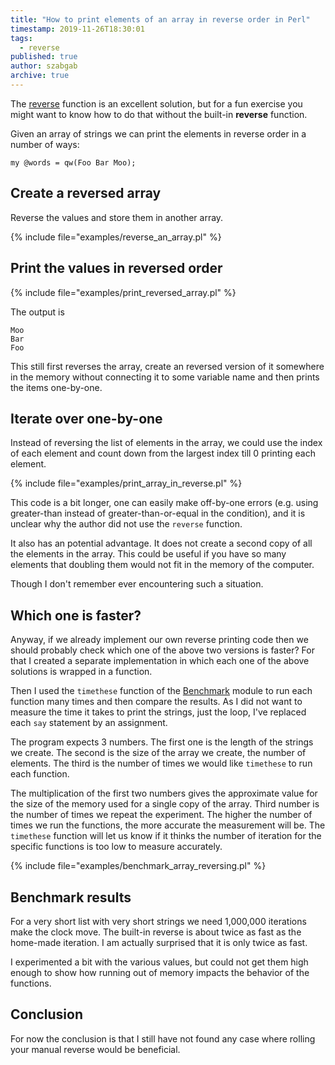 ```yaml
---
title: "How to print elements of an array in reverse order in Perl"
timestamp: 2019-11-26T18:30:01
tags:
  - reverse
published: true
author: szabgab
archive: true
---
```



The [reverse](/reverse) function is an excellent solution, but for a fun exercise you might want to know how to do
that without the built-in **reverse** function.


Given an array of strings we can print the elements in reverse order in a number of ways:

```
my @words = qw(Foo Bar Moo);
```

## Create a reversed array

Reverse the values and store them in another array.

{% include file="examples/reverse_an_array.pl" %}


## Print the values in reversed order

{% include file="examples/print_reversed_array.pl" %}

The output is

```
Moo
Bar
Foo
```

This still first reverses the array, create an reversed version of it
somewhere in the memory without connecting it to some variable name
and then prints the items one-by-one.

## Iterate over one-by-one

Instead of reversing the list of elements in the array, we
could use the index of each element and count down from the
largest index till 0 printing each element.

{% include file="examples/print_array_in_reverse.pl" %}

This code is a bit longer, one can easily make off-by-one errors
(e.g. using greater-than instead of greater-than-or-equal in the condition),
and it is unclear why the author did not use the `reverse` function.

It also has an potential advantage. It does not create a second copy of all
the elements in the array. This could be useful if you have so many elements
that doubling them would not fit in the memory of the computer.

Though I don't remember ever encountering such a situation.

## Which one is faster?

Anyway, if we already implement our own reverse printing code then we should
probably check which one of the above two versions is faster?
For that I created a separate implementation in which each one of the above
solutions is wrapped in a function.

Then I used the `timethese` function of the [Benchmark](https://metacpan.org/pod/Benchmark) module
to run each function many times and then compare the results. As I did not want to measure the time it takes to print
the strings, just the loop, I've replaced each `say` statement by an assignment.

The program expects 3 numbers. The first one is the length of the strings we create. The second is the size of the array we create, the number of elements. The third is the number of times we would like `timethese` to run each function.

The multiplication of the first two numbers gives the approximate value for the size of the memory used for a single copy of the array.
Third number is the number of times we repeat the experiment. The higher the number of times we run the functions, the more accurate the measurement will be. The `timethese` function will let us know if it thinks the number of iteration for the specific  functions is too low to measure accurately.

{% include file="examples/benchmark_array_reversing.pl" %}

## Benchmark results

For a very short list with very short strings we need 1,000,000 iterations make the clock move. The built-in reverse is about twice as fast as the home-made iteration. I am actually surprised that it is only twice as fast.

I experimented a bit with the various values, but could not get them high enough to show how running out of memory impacts the behavior of the functions.

## Conclusion

For now the conclusion is that I still have not found any case where rolling your manual reverse would be beneficial. 

